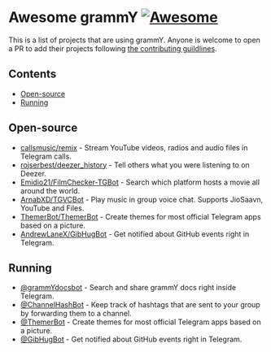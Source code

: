 <!--lint disable awesome-git-repo-age awesome-heading-->
# Awesome grammY [![Awesome](https://awesome.re/badge.svg)](https://awesome.re)

<!--lint ignore double-link-->
This is a list of projects that are using grammY. Anyone is welcome to open a PR to add their projects following [the contributing guildlines](https://github.com/grammyjs/awesome-grammY/blob/main/CONTRIBUTING.md).

## Contents

- [Open-source](#open-source)
- [Running](#running)

## Open-source

- [callsmusic/remix](https://github.com/callsmusic/remix) - Stream YouTube videos, radios and audio files in Telegram calls.
- [rojserbest/deezer_history](https://github.com/rojserbest/deezer_history) - Tell others what you were listening to on Deezer.
- [Emidio21/FilmChecker-TGBot](https://github.com/Emidio21/FilmChecker-TGBot) - Search which platform hosts a movie all around the world.
- [ArnabXD/TGVCBot](https://github.com/ArnabXD/TGVCBot) - Play music in group voice chat. Supports JioSaavn, YouTube and Files.
- [ThemerBot/ThemerBot](https://github.com/ThemerBot/themerbot) - Create themes for most official Telegram apps based on a picture.
- [AndrewLaneX/GibHugBot](https://github.com/AndrewLaneX/GibHugBot) - Get notified about GitHub events right in Telegram.

## Running

- [@grammYdocsbot](https://t.me/grammydocsbot) - Search and share grammY docs right inside Telegram.
- [@ChannelHashBot](https://t.me/ChannelHashBot) - Keep track of hashtags that are sent to your group by forwarding them to a channel.
- [@ThemerBot](https://t.me/themerbot) - Create themes for most official Telegram apps based on a picture.
- [@GibHugBot](https://t.me/GibHugBot) - Get notified about GitHub events right in Telegram.
